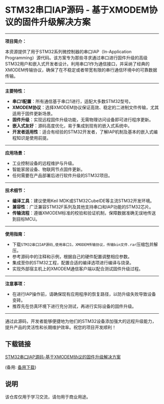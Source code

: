 # STM32串口IAP源码 - 基于XMODEM协议的固件升级解决方案

---

**项目简介：**

本资源提供了用于STM32系列微控制器的串口IAP（In-Application Programming）源代码。该方案专为那些寻求通过串口进行固件升级的高级STM32用户和嵌入式开发者设计。利用串口1作为通信接口，并采纳了经典的XMODEM传输协议，确保了在不稳定或者带宽有限的串行通信环境中的可靠数据传输。

---

**主要特性：**
- **串口1配置**：所有通信基于串口1进行，适配大多数STM32型号。
- **XMODEM协议**：选择XMODEM协议保证高效、稳定的二进制文件传输，尤其适用于固件更新场景。
- **固件升级**：实现远程固件升级功能，无需物理访问设备即可进行程序更新。
- **嵌入式友好**：源码高度优化，易于集成到现有的嵌入式系统中。
- **开发者适用性**：适合有经验的STM32开发者，了解IAP机制及基本的嵌入式编程知识是使用前提。

---

**应用场景：**
- 工业控制设备的远程维护与升级。
- 智能家居设备、物联网节点固件更新。
- 任何需要在产品部署后进行软件升级的STM32项目。

---

**技术细节：**
- **编译工具**：建议使用Keil MDK或STM32CubeIDE等主流STM32开发环境。
- **兼容性**：广泛兼容STM32F系列及其他支持串口和IAP功能的STM32芯片。
- **传输流程**：遵循XMODEM标准的校验和验证机制，保障数据准确无误地传送到目标MCU。

---

**使用指南：**
- 下载`STM32串口IAP源码,使用串口1，XMODEM传输协议，传输bin文件.rar`压缩包并解压。
- 参考源码中的注释和示例，根据自己的硬件配置调整相应参数。
- 集成至你的STM32工程，配置合适的编译选项进行编译与烧录。
- 实现外部宿主机上的XMODEM通信客户端以配合测试固件升级过程。

---

**注意事项：**
- 在进行IAP操作前，请确保现有应用程序的恢复路径，以防升级失败导致设备变砖。
- 推荐先在仿真环境下进行充分测试，再进行实际设备的固件升级。

---

通过此源码，开发者能够便捷地为他们的STM32设备添加强大的远程升级能力，提升产品的灵活性和长期维护效率。祝您的项目开发顺利！

## 下载链接
[STM32串口IAP源码-基于XMODEM协议的固件升级解决方案](https://pan.quark.cn/s/2a1e2bdc08d2) 

(备用: [备用下载](https://pan.baidu.com/s/1TNbvnLPd1KPBqZ_9BANEIg?pwd=1234))

## 说明

该仓库仅用于学习交流，请勿用于商业用途。
